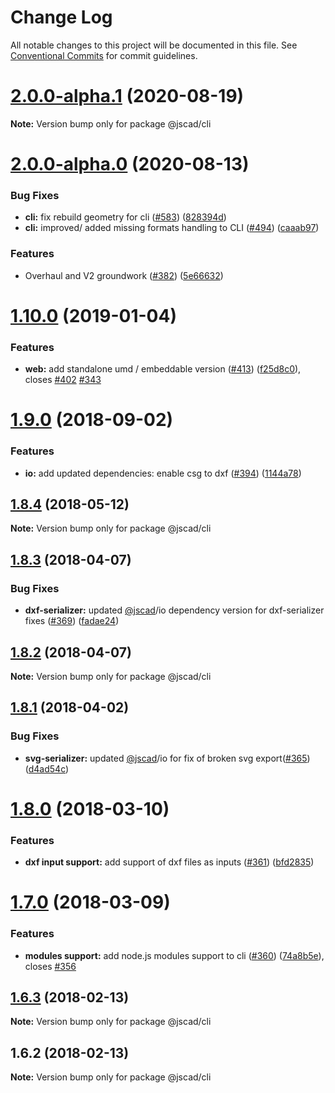 # Change Log

All notable changes to this project will be documented in this file.
See [Conventional Commits](https://conventionalcommits.org) for commit guidelines.

# [2.0.0-alpha.1](https://github.com/jscad/OpenJSCAD.org/compare/@jscad/cli@2.0.0-alpha.0...@jscad/cli@2.0.0-alpha.1) (2020-08-19)

**Note:** Version bump only for package @jscad/cli





# [2.0.0-alpha.0](https://github.com/jscad/OpenJSCAD.org/compare/@jscad/cli@1.10.0...@jscad/cli@2.0.0-alpha.0) (2020-08-13)


### Bug Fixes

* **cli:** fix rebuild geometry for cli ([#583](https://github.com/jscad/OpenJSCAD.org/issues/583)) ([828394d](https://github.com/jscad/OpenJSCAD.org/commit/828394ddb88fc1139b1daf155548aa9fab7de823))
* **cli:** improved/ added missing formats handling to CLI ([#494](https://github.com/jscad/OpenJSCAD.org/issues/494)) ([caaab97](https://github.com/jscad/OpenJSCAD.org/commit/caaab9765e4d286f740067075a8284fec3e77c39))


### Features

* Overhaul and V2 groundwork ([#382](https://github.com/jscad/OpenJSCAD.org/issues/382)) ([5e66632](https://github.com/jscad/OpenJSCAD.org/commit/5e666327a8b50a7fa6baa4bbdfd790d243f8064f))





<a name="1.10.0"></a>
# [1.10.0](https://github.com/jscad/OpenJSCAD.org/compare/@jscad/cli@1.9.0...@jscad/cli@1.10.0) (2019-01-04)


### Features

* **web:** add standalone umd / embeddable version ([#413](https://github.com/jscad/OpenJSCAD.org/issues/413)) ([f25d8c0](https://github.com/jscad/OpenJSCAD.org/commit/f25d8c0)), closes [#402](https://github.com/jscad/OpenJSCAD.org/issues/402) [#343](https://github.com/jscad/OpenJSCAD.org/issues/343)




<a name="1.9.0"></a>
# [1.9.0](https://github.com/jscad/OpenJSCAD.org/compare/@jscad/cli@1.8.4...@jscad/cli@1.9.0) (2018-09-02)


### Features

* **io:** add updated dependencies: enable csg to dxf ([#394](https://github.com/jscad/OpenJSCAD.org/issues/394)) ([1144a78](https://github.com/jscad/OpenJSCAD.org/commit/1144a78))




<a name="1.8.4"></a>
## [1.8.4](https://github.com/jscad/OpenJSCAD.org/compare/@jscad/cli@1.8.3...@jscad/cli@1.8.4) (2018-05-12)




**Note:** Version bump only for package @jscad/cli

<a name="1.8.3"></a>
## [1.8.3](https://github.com/jscad/OpenJSCAD.org/compare/@jscad/cli@1.8.2...@jscad/cli@1.8.3) (2018-04-07)


### Bug Fixes

* **dxf-serializer:** updated [@jscad](https://github.com/jscad)/io dependency version for dxf-serializer fixes ([#369](https://github.com/jscad/OpenJSCAD.org/issues/369)) ([fadae24](https://github.com/jscad/OpenJSCAD.org/commit/fadae24))




<a name="1.8.2"></a>
## [1.8.2](https://github.com/jscad/OpenJSCAD.org/compare/@jscad/cli@1.8.1...@jscad/cli@1.8.2) (2018-04-07)




**Note:** Version bump only for package @jscad/cli

<a name="1.8.1"></a>
## [1.8.1](https://github.com/jscad/OpenJSCAD.org/compare/@jscad/cli@1.8.0...@jscad/cli@1.8.1) (2018-04-02)


### Bug Fixes

* **svg-serializer:** updated [@jscad](https://github.com/jscad)/io for fix of broken svg export([#365](https://github.com/jscad/OpenJSCAD.org/issues/365)) ([d4ad54c](https://github.com/jscad/OpenJSCAD.org/commit/d4ad54c))




<a name="1.8.0"></a>
# [1.8.0](https://github.com/jscad/OpenJSCAD.org/compare/@jscad/cli@1.7.0...@jscad/cli@1.8.0) (2018-03-10)


### Features

* **dxf input support:** add support of dxf files as inputs ([#361](https://github.com/jscad/OpenJSCAD.org/issues/361)) ([bfd2835](https://github.com/jscad/OpenJSCAD.org/commit/bfd2835))




<a name="1.7.0"></a>
# [1.7.0](https://github.com/jscad/OpenJSCAD.org/compare/@jscad/cli@1.6.3...@jscad/cli@1.7.0) (2018-03-09)


### Features

* **modules support:** add node.js modules support to  cli ([#360](https://github.com/jscad/OpenJSCAD.org/issues/360)) ([74a8b5e](https://github.com/jscad/OpenJSCAD.org/commit/74a8b5e)), closes [#356](https://github.com/jscad/OpenJSCAD.org/issues/356)




<a name="1.6.3"></a>
## [1.6.3](https://github.com/jscad/OpenJSCAD.org/compare/@jscad/cli@1.6.2...@jscad/cli@1.6.3) (2018-02-13)




**Note:** Version bump only for package @jscad/cli

<a name="1.6.2"></a>
## 1.6.2 (2018-02-13)




**Note:** Version bump only for package @jscad/cli
